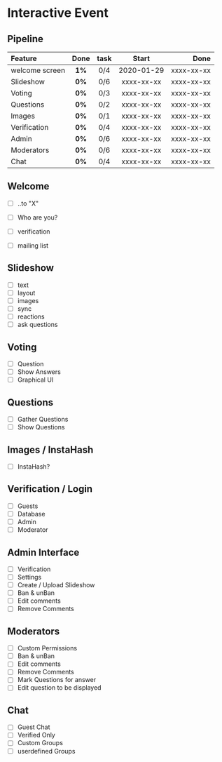 # Interactive Event

## **Pipeline**
| Feature        |  Done  | task  |   Start    |       Done |
| :------------- | :----: | :---: | :--------: | ---------: |
| welcome screen | **1%** |  0/4  | 2020-01-29 | xxxx-xx-xx |
| Slideshow      | **0%** |  0/6  | xxxx-xx-xx | xxxx-xx-xx |
| Voting         | **0%** |  0/3  | xxxx-xx-xx | xxxx-xx-xx |
| Questions      | **0%** |  0/2  | xxxx-xx-xx | xxxx-xx-xx |
| Images         | **0%** |  0/1  | xxxx-xx-xx | xxxx-xx-xx |
| Verification   | **0%** |  0/4  | xxxx-xx-xx | xxxx-xx-xx |
| Admin          | **0%** |  0/6  | xxxx-xx-xx | xxxx-xx-xx |
| Moderators     | **0%** |  0/6  | xxxx-xx-xx | xxxx-xx-xx |
| Chat           | **0%** |  0/4  | xxxx-xx-xx | xxxx-xx-xx |


## Welcome
- [ ] ..to "X"
- [ ] Who are you?
- [ ] verification
- [ ] mailing list


## Slideshow
- [ ] text
- [ ] layout
- [ ] images
- [ ] sync
- [ ] reactions
- [ ] ask questions

## Voting
- [ ] Question
- [ ] Show Answers
- [ ] Graphical UI

## Questions
- [ ] Gather Questions
- [ ] Show Questions

## Images / InstaHash
- [ ] InstaHash?

## Verification / Login
- [ ] Guests
- [ ] Database
- [ ] Admin
- [ ] Moderator

## Admin Interface
- [ ] Verification
- [ ] Settings
- [ ] Create / Upload Slideshow
- [ ] Ban & unBan
- [ ] Edit comments
- [ ] Remove Comments

## Moderators
- [ ] Custom Permissions
- [ ] Ban & unBan
- [ ] Edit comments
- [ ] Remove Comments
- [ ] Mark Questions for answer
- [ ] Edit question to be displayed

## Chat
- [ ] Guest Chat
- [ ] Verified Only
- [ ] Custom Groups
- [ ] userdefined Groups
